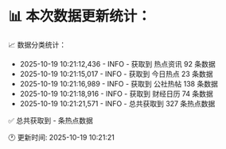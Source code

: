 📊 本次数据更新统计：
==========================

📈 数据分类统计：
- 2025-10-19 10:21:12,436 - INFO - 获取到 热点资讯 92 条数据
- 2025-10-19 10:21:15,017 - INFO - 获取到 今日热点 23 条数据
- 2025-10-19 10:21:16,989 - INFO - 获取到 公社热帖 138 条数据
- 2025-10-19 10:21:18,916 - INFO - 获取到 财经日历 74 条数据
- 2025-10-19 10:21:21,571 - INFO - 总共获取到 327 条热点数据

✅ 总共获取到 - 条热点数据

🕐 更新时间: 2025-10-19 10:21:21
